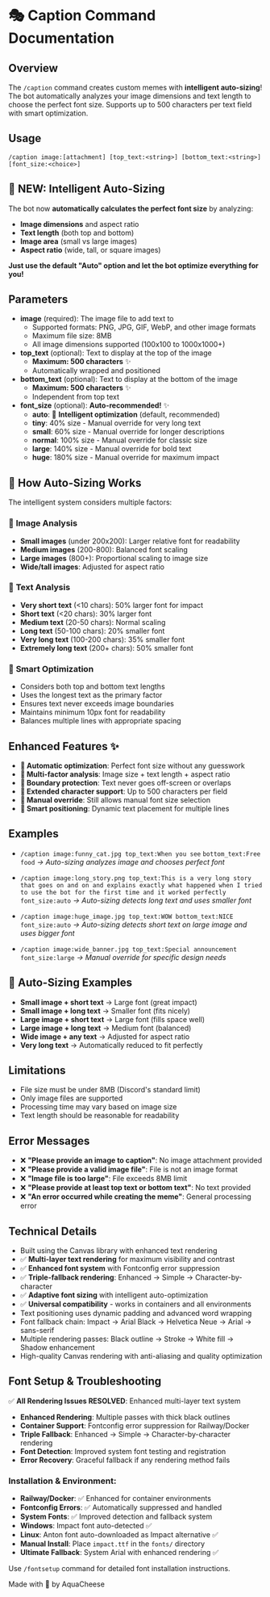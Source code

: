 # 🎭 Caption Command Documentation

## Overview
The `/caption` command creates custom memes with **intelligent auto-sizing**! The bot automatically analyzes your image dimensions and text length to choose the perfect font size. Supports up to 500 characters per text field with smart optimization.

## Usage
```
/caption image:[attachment] [top_text:<string>] [bottom_text:<string>] [font_size:<choice>]
```

## 🤖 **NEW: Intelligent Auto-Sizing**
The bot now **automatically calculates the perfect font size** by analyzing:
- **Image dimensions** and aspect ratio
- **Text length** (both top and bottom)
- **Image area** (small vs large images)
- **Aspect ratio** (wide, tall, or square images)

**Just use the default "Auto" option and let the bot optimize everything for you!**

## Parameters
- **image** (required): The image file to add text to
  - Supported formats: PNG, JPG, GIF, WebP, and other image formats
  - Maximum file size: 8MB
  - All image dimensions supported (100x100 to 1000x1000+)
- **top_text** (optional): Text to display at the top of the image
  - **Maximum: 500 characters** ✨
  - Automatically wrapped and positioned
- **bottom_text** (optional): Text to display at the bottom of the image
  - **Maximum: 500 characters** ✨  
  - Independent from top text
- **font_size** (optional): **Auto-recommended!** ✨
  - **auto**: 🤖 **Intelligent optimization** (default, recommended)
  - **tiny**: 40% size - Manual override for very long text
  - **small**: 60% size - Manual override for longer descriptions
  - **normal**: 100% size - Manual override for classic size
  - **large**: 140% size - Manual override for bold text
  - **huge**: 180% size - Manual override for maximum impact
## 🤖 How Auto-Sizing Works
The intelligent system considers multiple factors:

### 📏 **Image Analysis**
- **Small images** (under 200x200): Larger relative font for readability
- **Medium images** (200-800): Balanced font scaling
- **Large images** (800+): Proportional scaling to image size
- **Wide/tall images**: Adjusted for aspect ratio

### 📝 **Text Analysis**
- **Very short text** (<10 chars): 50% larger font for impact
- **Short text** (<20 chars): 30% larger font
- **Medium text** (20-50 chars): Normal scaling
- **Long text** (50-100 chars): 20% smaller font
- **Very long text** (100-200 chars): 35% smaller font  
- **Extremely long text** (200+ chars): 50% smaller font

### 🎯 **Smart Optimization**
- Considers both top and bottom text lengths
- Uses the longest text as the primary factor
- Ensures text never exceeds image boundaries
- Maintains minimum 10px font for readability
- Balances multiple lines with appropriate spacing

## Enhanced Features ✨
- **🤖 Automatic optimization**: Perfect font size without any guesswork
- **📏 Multi-factor analysis**: Image size + text length + aspect ratio
- **🎯 Boundary protection**: Text never goes off-screen or overlaps
- **📝 Extended character support**: Up to 500 characters per field
- **🔧 Manual override**: Still allows manual font size selection
- **📐 Smart positioning**: Dynamic text placement for multiple lines

## Examples
- `/caption image:funny_cat.jpg top_text:When you see` `bottom_text:Free food`
  *→ Auto-sizing analyzes image and chooses perfect font*

- `/caption image:long_story.png top_text:This is a very long story that goes on and on and explains exactly what happened when I tried to use the bot for the first time and it worked perfectly font_size:auto`
  *→ Auto-sizing detects long text and uses smaller font*

- `/caption image:huge_image.jpg top_text:WOW bottom_text:NICE font_size:auto`
  *→ Auto-sizing detects short text on large image and uses bigger font*

- `/caption image:wide_banner.jpg top_text:Special announcement font_size:large`
  *→ Manual override for specific design needs*

## 🎯 Auto-Sizing Examples
- **Small image + short text** → Large font (great impact)
- **Small image + long text** → Smaller font (fits nicely)  
- **Large image + short text** → Large font (fills space well)
- **Large image + long text** → Medium font (balanced)
- **Wide image + any text** → Adjusted for aspect ratio
- **Very long text** → Automatically reduced to fit perfectly

## Limitations
- File size must be under 8MB (Discord's standard limit)
- Only image files are supported
- Processing time may vary based on image size
- Text length should be reasonable for readability

## Error Messages
- ❌ **"Please provide an image to caption"**: No image attachment provided
- ❌ **"Please provide a valid image file"**: File is not an image format
- ❌ **"Image file is too large"**: File exceeds 8MB limit
- ❌ **"Please provide at least top text or bottom text"**: No text provided
- ❌ **"An error occurred while creating the meme"**: General processing error

## Technical Details
- Built using the Canvas library with enhanced text rendering
- ✅ **Multi-layer text rendering** for maximum visibility and contrast
- ✅ **Enhanced font system** with Fontconfig error suppression
- ✅ **Triple-fallback rendering**: Enhanced → Simple → Character-by-character
- ✅ **Adaptive font sizing** with intelligent auto-optimization
- ✅ **Universal compatibility** - works in containers and all environments
- Text positioning uses dynamic padding and advanced word wrapping
- Font fallback chain: Impact → Arial Black → Helvetica Neue → Arial → sans-serif
- Multiple rendering passes: Black outline → Stroke → White fill → Shadow enhancement
- High-quality Canvas rendering with anti-aliasing and quality optimization

## Font Setup & Troubleshooting
✅ **All Rendering Issues RESOLVED**: Enhanced multi-layer text system
- **Enhanced Rendering**: Multiple passes with thick black outlines
- **Container Support**: Fontconfig error suppression for Railway/Docker
- **Triple Fallback**: Enhanced → Simple → Character-by-character rendering
- **Font Detection**: Improved system font testing and registration
- **Error Recovery**: Graceful fallback if any rendering method fails

### Installation & Environment:
- **Railway/Docker**: ✅ Enhanced for container environments
- **Fontconfig Errors**: ✅ Automatically suppressed and handled
- **System Fonts**: ✅ Improved detection and fallback system
- **Windows**: Impact font auto-detected ✅
- **Linux**: Anton font auto-downloaded as Impact alternative ✅
- **Manual Install**: Place `impact.ttf` in the `fonts/` directory
- **Ultimate Fallback**: System Arial with enhanced rendering ✅

Use `/fontsetup` command for detailed font installation instructions.

Made with 🧀 by AquaCheese
